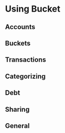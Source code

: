 # Using Bucket
## Accounts
## Buckets
## Transactions
## Categorizing
## Debt
## Sharing
## General
